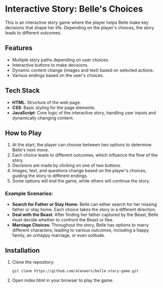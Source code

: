 # Interactive Story: Belle's Choices

This is an interactive story game where the player helps Belle make key decisions that shape her life. Depending on the player's choices, the story leads to different outcomes.

## Features

- Multiple story paths depending on user choices.
- Interactive buttons to make decisions.
- Dynamic content change (images and text) based on selected actions.
- Various endings based on the user's choices.

## Tech Stack

- **HTML**: Structure of the web page.
- **CSS**: Basic styling for the page elements.
- **JavaScript**: Core logic of the interactive story, handling user inputs and dynamically changing content.

## How to Play

1. At the start, the player can choose between two options to determine Belle's next move.
2. Each choice leads to different outcomes, which influence the flow of the story.
3. Decisions are made by clicking on one of two buttons.
4. Images, text, and questions change based on the player's choices, guiding the story to different endings.
5. Some options will end the game, while others will continue the story.

### Example Scenarios:
- **Search for Father or Stay Home**: Belle can either search for her missing father or stay home. Each choice takes the story in a different direction.
- **Deal with the Beast**: After finding her father captured by the Beast, Belle must decide whether to confront the Beast or flee.
- **Marriage Choices**: Throughout the story, Belle has options to marry different characters, leading to various outcomes, including a happy family, an unhappy marriage, or even solitude.

## Installation

1. Clone the repository:
   ```bash
   git clone https://github.com/alenaors/belle-story-game.git

2. Open index.html in your browser to play the game.
